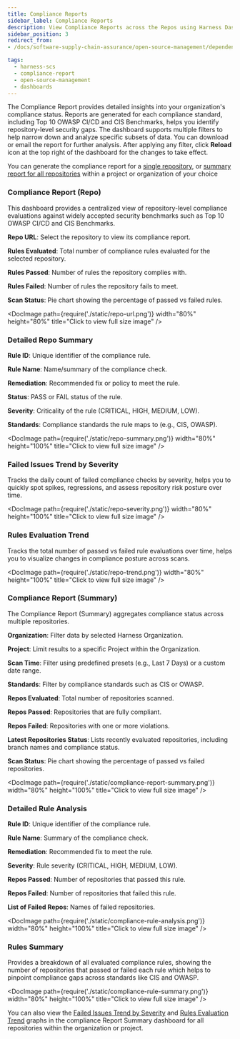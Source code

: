```yaml
---
title: Compliance Reports
sidebar_label: Compliance Reports
description: View Compliance Reports across the Repos using Harness Dashboards
sidebar_position: 3
redirect_from:
- /docs/software-supply-chain-assurance/open-source-management/dependencies/compliance

tags:
  - harness-scs 
  - compliance-report
  - open-source-management
  - dashboards
---
```



The Compliance Report provides detailed insights into your organization's compliance status. Reports are generated for each compliance standard, including Top 10 OWASP CI/CD and CIS Benchmarks, helps you identify repository-level security gaps. The dashboard supports multiple filters to help narrow down and analyze specific subsets of data. You can download or email the report for further analysis. After applying any filter, click **Reload** icon at the top right of the dashboard for the changes to take effect.

You can generate the compliance report for a [single repository](/docs/software-supply-chain-assurance/dashboards-and-reports/compliance#compliance-report-repo), or [summary report for all repositories](/docs/software-supply-chain-assurance/dashboards-and-reports/compliance#compliance-report-summary) within a project or organization of your choice


### Compliance Report (Repo)


This dashboard provides a centralized view of repository-level compliance evaluations against widely accepted security benchmarks such as Top 10 OWASP CI/CD and CIS Benchmarks.



**Repo URL**: Select the repository to view its compliance report.

**Rules Evaluated**: Total number of compliance rules evaluated for the selected repository.

**Rules Passed**: Number of rules the repository complies with.

**Rules Failed**: Number of rules the repository fails to meet.

**Scan Status**: Pie chart showing the percentage of passed vs failed rules.


<DocImage path={require('./static/repo-url.png')} width="80%" height="80%" title="Click to view full size image" />

### Detailed Repo Summary


**Rule ID**: Unique identifier of the compliance rule.

**Rule Name**: Name/summary of the compliance check.

**Remediation**: Recommended fix or policy to meet the rule.

**Status**: PASS or FAIL status of the rule.

**Severity**: Criticality of the rule (CRITICAL, HIGH, MEDIUM, LOW).

**Standards**: Compliance standards the rule maps to (e.g., CIS, OWASP).

<DocImage path={require('./static/repo-summary.png')} width="80%" height="100%" title="Click to view full size image" />


### Failed Issues Trend by Severity

Tracks the daily count of failed compliance checks by severity, helps you to quickly spot spikes, regressions, and assess repository risk posture over time.

<DocImage path={require('./static/repo-severity.png')} width="80%" height="100%" title="Click to view full size image" />

### Rules Evaluation Trend

Tracks the total number of passed vs failed rule evaluations over time, helps you to visualize changes in compliance posture across scans.

<DocImage path={require('./static/repo-trend.png')} width="80%" height="100%" title="Click to view full size image" />


### Compliance Report (Summary)

The Compliance Report (Summary) aggregates compliance status across multiple repositories.

**Organization**: Filter data by selected Harness Organization.

**Project**: Limit results to a specific Project within the Organization.

**Scan Time**: Filter using predefined presets (e.g., Last 7 Days) or a custom date range.

**Standards**: Filter by compliance standards such as CIS or OWASP.

**Repos Evaluated**: Total number of repositories scanned.

**Repos Passed**: Repositories that are fully compliant.

**Repos Failed**: Repositories with one or more violations.

**Latest Repositories Status**: Lists recently evaluated repositories, including branch names and compliance status.

**Scan Status**: Pie chart showing the percentage of passed vs failed repositories.

<DocImage path={require('./static/compliance-report-summary.png')} width="80%" height="100%" title="Click to view full size image" />


### Detailed Rule Analysis



**Rule ID**: Unique identifier of the compliance rule.

**Rule Name**: Summary of the compliance check.

**Remediation**: Recommended fix to meet the rule.

**Severity**: Rule severity (CRITICAL, HIGH, MEDIUM, LOW).

**Repos Passed**: Number of repositories that passed this rule.

**Repos Failed**: Number of repositories that failed this rule.

**List of Failed Repos**: Names of failed repositories.

<DocImage path={require('./static/compliance-rule-analysis.png')} width="80%" height="100%" title="Click to view full size image" />


### Rules Summary

Provides a breakdown of all evaluated compliance rules, showing the number of repositories that passed or failed each rule which helps to pinpoint compliance gaps across standards like CIS and OWASP.

<DocImage path={require('./static/compliance-rule-summary.png')} width="80%" height="100%" title="Click to view full size image" />

You can also view the [Failed Issues Trend by Severity](/docs/software-supply-chain-assurance/dashboards-and-reports/compliance#failed-issues-trend-by-severity) and [Rules Evaluation Trend](/docs/software-supply-chain-assurance/dashboards-and-reports/compliance#rules-evaluation-trend) graphs in the compliance Report Summary dashboard for all repositories within the organization or project.